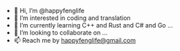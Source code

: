 - 👋 Hi, I’m @happyfenglife
- 👀 I’m interested in coding and translation
- 🌱 I’m currently learning C++ and Rust and C# and Go ...
- 💞️ I’m looking to collaborate on ...
- 📫 Reach me by happyfenglife@gmail.com

<!---
happyfenglife/happyfenglife is a ✨ special ✨ repository because its `README.md` (this file) appears on your GitHub profile.
You can click the Preview link to take a look at your changes.
--->
